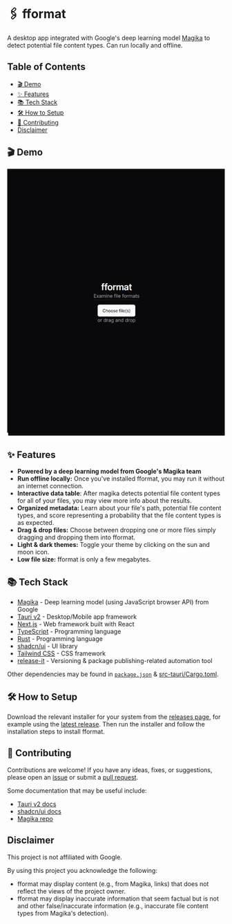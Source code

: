 # 🖇 fformat

A desktop app integrated with Google's deep learning model [Magika](https://github.com/google/magika) to detect potential file content types. Can run locally and offline.

## Table of Contents

-   [🎬 Demo](#-demo)
-   [✨ Features](#-features)
-   [📚 Tech Stack](#-tech-stack)
-   [🛠 How to Setup](#-how-to-setup)
-   [🤝 Contributing](#-contributing)
-   [Disclaimer](#disclaimer)

## 🎬 Demo

![fformat Demo](demo.gif)

## ✨ Features

-   **Powered by a deep learning model from Google's Magika team**
-   **Run offline locally:** Once you've installed fformat, you may run it without an internet connection.
-   **Interactive data table**: After magika detects potential file content types for all of your files, you may view more info about the results.
-   **Organized metadata:** Learn about your file's path, potential file content types, and score representing a probability that the file content types is as expected.
-   **Drag & drop files:** Choose between dropping one or more files simply dragging and dropping them into fformat.
-   **Light & dark themes:** Toggle your theme by clicking on the sun and moon icon.
-   **Low file size:** fformat is only a few megabytes.

## 📚 Tech Stack

-   [Magika](https://github.com/google/magika) - Deep learning model (using JavaScript browser API) from Google
-   [Tauri v2](https://beta.tauri.app) - Desktop/Mobile app framework
-   [Next.js](https://nextjs.org/) - Web framework built with React
-   [TypeScript](https://www.typescriptlang.org/) - Programming language
-   [Rust](https://www.rust-lang.org/) - Programming language
-   [shadcn/ui](https://ui.shadcn.com/) - UI library
-   [Tailwind CSS](https://tailwindcss.com/) - CSS framework
-   [release-it](https://github.com/release-it/release-it) - Versioning & package publishing-related automation tool

Other dependencies may be found in [`package.json`](package.json) & [src-tauri/Cargo.toml](src-tauri/Cargo.toml).

## 🛠 How to Setup

Download the relevant installer for your system from the [releases page](https://github.com/rzmk/releases), for example using the [latest release](https://github.com/rzmk/fformat/releases/latest). Then run the installer and follow the installation steps to install fformat.

## 🤝 Contributing

Contributions are welcome! If you have any ideas, fixes, or suggestions, please open an [issue](https://github.com/rzmk/fformat/issues) or submit a [pull request](https://github.com/rzmk/fformat/pulls).

Some documentation that may be useful include:

-   [Tauri v2 docs](https://beta.tauri.app)
-   [shadcn/ui docs](https://ui.shadcn.com/docs)
-   [Magika repo](https://github.com/google/magika)

## Disclaimer

This project is not affiliated with Google.

By using this project you acknowledge the following:

-   fformat may display content (e.g., from Magika, links) that does not reflect the views of the project owner.
-   fformat may display inaccurate information that seem factual but is not and other false/inaccurate information (e.g., inaccurate file content types from Magika's detection).
